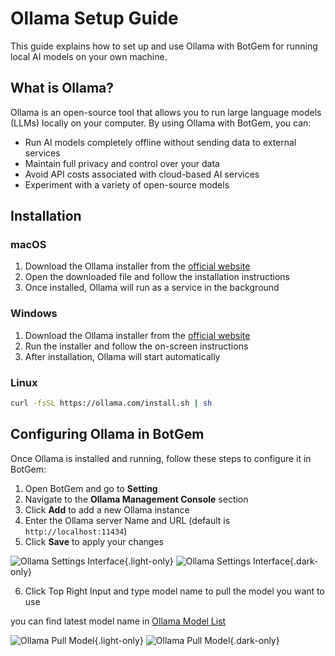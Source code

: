 # Ollama Setup Guide

This guide explains how to set up and use Ollama with BotGem for running local AI models on your own machine.

## What is Ollama?

Ollama is an open-source tool that allows you to run large language models (LLMs) locally on your computer. By using Ollama with BotGem, you can:

- Run AI models completely offline without sending data to external services
- Maintain full privacy and control over your data
- Avoid API costs associated with cloud-based AI services
- Experiment with a variety of open-source models

## Installation

### macOS

1. Download the Ollama installer from the [official website](https://ollama.com/download)
2. Open the downloaded file and follow the installation instructions
3. Once installed, Ollama will run as a service in the background

### Windows

1. Download the Ollama installer from the [official website](https://ollama.com/download)
2. Run the installer and follow the on-screen instructions
3. After installation, Ollama will start automatically

### Linux

```bash
curl -fsSL https://ollama.com/install.sh | sh
```


## Configuring Ollama in BotGem

Once Ollama is installed and running, follow these steps to configure it in BotGem:

1. Open BotGem and go to **Setting**
2. Navigate to the **Ollama Management Console** section
3. Click **Add** to add a new Ollama instance
4. Enter the Ollama server Name and URL (default is `http://localhost:11434`)
5. Click **Save** to apply your changes

![Ollama Settings Interface](/ollama.png){.light-only}
![Ollama Settings Interface](/ollama-dark.png){.dark-only}

6. Click Top Right Input and type model name to pull the model you want to use

you can find latest model name in [Ollama Model List](https://ollama.com/models)

![Ollama Pull Model](/ollama-pull-model.png){.light-only}
![Ollama Pull Model](/ollama-pull-model-dark.png){.dark-only}